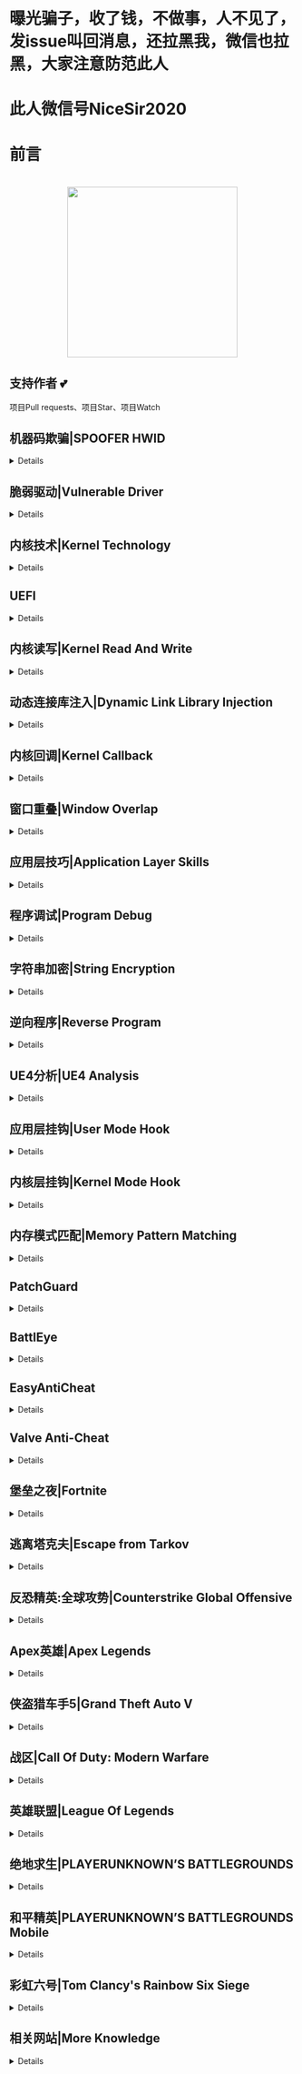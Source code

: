 # 曝光骗子，收了钱，不做事，人不见了，发issue叫回消息，还拉黑我，微信也拉黑，大家注意防范此人
# 此人微信号NiceSir2020

# 前言

<h1 align="center">
  <a><img src="https://i.ibb.co/ZV1Hfpj/OIP.png" height="300"></a>
</h1>

## 支持作者 :two_hearts:
项目Pull requests、项目Star、项目Watch

## 机器码欺骗|SPOOFER HWID
<details>

* [wmi-static-spoofer](https://github.com/Alex3434/wmi-static-spoofer)
* [hwid](https://github.com/btbd/hwid)
* [negativespoofer](https://github.com/SamuelTulach/negativespoofer)
* [mutant](https://github.com/SamuelTulach/mutante)
* [VolumeSerial](https://github.com/lallousx86/VolumeSerial)
* [hdd_serial_spoofer](https://github.com/namazso/hdd_serial_spoofer)
* [Pasting.Win](https://github.com/furiosdestruct/Pasting.Win)
* [Hardware_Spoofer](https://github.com/mq1n/Hardware_Spoofer)
* [AimKit-Pasted-Driver](https://github.com/nofvcks/AimKit-Pasted-Driver)
* [TestSpoof](https://github.com/Volkanite/TestSpoof)
* [talibanprotectionsownerfucked](https://github.com/Autarch-s/talibanprotectionsownerfucked)
* [hwid_spoofer](https://github.com/Skotschia/hwid_spoofer)
* [hwid-checker-mg](https://github.com/medievalghoul/hwid-checker-mg)
* [Osu-Bypass](https://github.com/JakeDahl/Osu-Bypass)
* [AntiOS](https://github.com/vektort13/AntiOS)
* [HWIDbypass](https://github.com/yunseok/HWIDbypass)
* [NULL-CPP-SPOOFER](https://github.com/Xiloe/NULL-CPP-SPOOFER)
* [hwid_spoofer](https://github.com/haram/hwid_spoofer)
* [GetHDDSerial](https://github.com/Alex3434/GetHDDSerial)
* [hwid-spoofer](https://github.com/fengjixuchui/hwid-spoofer)
</details>

## 脆弱驱动|Vulnerable Driver
<details>

* [kdmapper](https://github.com/z175/kdmapper)
* [kdmapper-1803-1903](https://github.com/alxbrn/kdmapper-1803-1903)
* [kdmapper-1803-2004](https://github.com/TheCruZ/kdmapper-1803-2004)
* [kdmapper-1909](https://github.com/Dark7oveRR/kdmapper)
* [gdrv-loader](https://github.com/alxbrn/gdrv-loader)
* [drvmap](https://github.com/not-wlan/drvmap)
* [SpeedFan-Exploit](https://github.com/SamLarenN/SpeedFan-Exploit)
* [SafeMapper](https://github.com/thomhughes/SafeMapper)
* [CapcomDriver](https://github.com/BlueSkeye/CapcomDriver)
* [CapcomLib](https://github.com/Gbps/CapcomLib)
* [safe_capcom](https://github.com/can1357/safe_capcom)
* [ExploitCapcom](https://github.com/tandasat/ExploitCapcom)
* [CapcomDKOM](https://github.com/SamLarenN/CapcomDKOM)
* [pplib](https://github.com/notscimmy/pplib)
* [libcapcom](https://github.com/notscimmy/libcapcom)
* [libelevate](https://github.com/notscimmy/libelevate)
* [CPUZ-DSEFix](https://github.com/SamLarenN/CPUZ-DSEFix)
* [Stryker](https://github.com/hfiref0x/Stryker)
</details>

## 内核技术|Kernel Technology
<details>

* [DSEFix](https://github.com/hfiref0x/DSEFix)
* [TDL](https://github.com/hfiref0x/TDL)
* [PPLKiller](https://github.com/Mattiwatti/PPLKiller)
* [MemoryMon](https://github.com/tandasat/MemoryMon)
* [MasterHide](https://github.com/crvvdev/MasterHide)
* [KDU](https://github.com/hfiref0x/KDU)
* [hidden](https://github.com/JKornev/hidden)
* [HideDriver](https://github.com/Sqdwr/HideDriver)
* [HideDriver](https://github.com/nbqofficial/HideDriver)
* [WinObjEx64](https://github.com/hfiref0x/WinObjEx64)
* [TraceCleaner](https://github.com/BadPlayer555/TraceCleaner)
* [Win_Rootkit](https://github.com/alal4465/Win_Rootkit)
* [MemScanner](https://github.com/FaEryICE/MemScanner)
</details>

## UEFI
<details>

* [efi-memory](https://github.com/SamuelTulach/efi-memory)
* [EFI_Driver_Access](https://github.com/TheCruZ/EFI_Driver_Access)
* [EfiDump](https://github.com/SamuelTulach/EfiDump)
* [umap](https://github.com/btbd/umap)
</details>

## 内核读写|Kernel Read And Write
<details>

* [FancyCheats](https://github.com/syros156/FancyCheats)
* [Kernel_Driver_Hack](https://github.com/TheCruZ/Kernel_Driver_Hack)
* [kernel-read-write-using-ioctl](https://github.com/beans42/kernel-read-write-using-ioctl)
* [km-um-communication](https://github.com/alxbrn/km-um-communication)
* [KernelBhop](https://github.com/Zer0Mem0ry/KernelBhop)
* [Kernel-Hijack](https://github.com/SamLarenN/Kernel-Hijack)
* [Blackbone](https://github.com/DarthTon/Blackbone)
* [Kernel-Bridge](https://github.com/HoShiMin/Kernel-Bridge)
* [norsefire](https://github.com/nbqofficial/norsefire)
* [Full-Kernel-Driver](https://github.com/unmaewei/Full-Kernel-Driver)
* [memdrv](https://github.com/SamuelTulach/memdrv)
* [kernerldriverandclient](https://github.com/pakeke801/kernerldriverandclient)
* [MdlReadWriteProcess-MDL](https://github.com/rring0/MdlReadWriteProcess-MDL-)
* [BOOM](https://github.com/zoand/BOOM)
* [CTL-hook](https://github.com/jguo52/IOCTL-hook)
* [KeProcessOverlay](https://github.com/johnsonjason/KeProcessOverlay)
* [dma_ip_drivers](https://github.com/Xilinx/dma_ip_drivers)
* [pcileech](https://github.com/ufrisk/pcileech)
</details>

## 动态连接库注入|Dynamic Link Library Injection
<details>

* [Kernelmode-manual-mapping-through-IAT](https://github.com/mactec0/Kernelmode-manual-mapping-through-IAT)
* [modmap](https://github.com/btbd/modmap)
* [smap](https://github.com/btbd/smap)
* [DoubleAgent](https://github.com/Cybellum/DoubleAgent)
* [Genshin-Bypass](https://github.com/veselysps/Genshin-Bypass)
* [ThePerfectInjector](https://github.com/can1357/ThePerfectInjector)
* [injdrv](https://github.com/wbenny/injdrv)
* [MemoryModule](https://github.com/fancycode/MemoryModule)
* [GInjer](https://github.com/Vicshann/GInjer)
* [AheadLib-x86-x64](https://github.com/strivexjun/AheadLib-x86-x64)
* [SuperDllHijack](https://github.com/anhkgg/SuperDllHijack)
* [CowInjecter](https://github.com/huoji120/CowInjecter)
* [face-injector-v2](https://github.com/KANKOSHEV/face-injector-v2)
</details>

## 内核回调|Kernel Callback
<details>

* [ObRegisterCallBacksByPass](https://github.com/zhuhuibeishadiao/ObRegisterCallBacksByPass)
* [ObRegisterCallBacksByPass](https://github.com/JackBro/ObRegisterCallBacksByPass)
* [CallbackEx](https://github.com/binbibi/CallbackEx)
* [RemoveCallBacks](https://github.com/Sqdwr/RemoveCallBacks)
* [CallbackDisabler](https://github.com/SamLarenN/CallbackDisabler)
* [ExecutiveCallbackObjects](https://github.com/0xcpu/ExecutiveCallbackObjects)
* [kmexts](https://github.com/OSRDrivers/kmexts)
* [cbtest](https://github.com/swwwolf/cbtest)
* [CheekyBlinder](https://github.com/br-sn/CheekyBlinder)
</details>

## 窗口重叠|Window Overlap
<details>

* [wda_monitor_trick](https://github.com/wongfei/wda_monitor_trick)
* [dwm_overlay](https://github.com/wongfei/dwm_overlay)
* [dxgkrnl_hook](https://github.com/vmcall/dxgkrnl_hook)
* [window_hijack](https://github.com/thesecretclub/window_hijack)
* [aero-overlay](https://github.com/ReactiioN1337/aero-overlay)
* [DX9-Overlay-API](https://github.com/agrippa1994/DX9-Overlay-API)
* [nvidia-overlay-hijack](https://github.com/iraizo/nvidia-overlay-hijack)
* [GH_D3D11_Hook](https://github.com/guided-hacking/GH_D3D11_Hook)
* [dwmhook](https://github.com/bobberman/dwmhook)
</details>

## 应用层技巧|Application Layer Skills
<details>

* [access](https://github.com/btbd/access)
* [NoBastian](https://github.com/mlghuskie/NoBastian)
* [EUPMAccess](https://github.com/waryas/EUPMAccess/tree/master/EnablePhysicalMemory)
* [HLeaker](https://github.com/Schnocker/HLeaker)
* [vmread](https://github.com/h33p/vmread)
* [LSASS-Usermode-Bypass](https://github.com/ContionMig/LSASS-Usermode-Bypass)
</details>

## 程序调试|Program Debug
<details>

* [ScyllaHide](https://github.com/x64dbg/ScyllaHide)
* [TitanHide](https://github.com/mrexodia/TitanHide)
* [Mirage](https://github.com/stonedreamforest/Mirage)
* [Anti-debug](https://github.com/jguo52/Anti-debug)
* [Anti-Anti-Debug](https://github.com/jguo52/Anti-Anti-Debug)
* [al-khaser](https://github.com/LordNoteworthy/al-khaser)
* [Kernel-Anit-Anit-Debug-Plugins](https://github.com/DragonQuestHero/Kernel-Anit-Anit-Debug-Plugins)
* [XAntiDebug](https://github.com/strivexjun/XAntiDebug)
</details>

## 字符串加密|String Encryption
<details>

* [xorstr](https://github.com/JustasMasiulis/xorstr)
* [skCrypter](https://github.com/skadro-official/skCrypter)
* [nt_wrapper](https://github.com/JustasMasiulis/nt_wrapper)
</details>


## 逆向程序|Reverse Program
<details>

* [ghidra](https://github.com/NationalSecurityAgency/ghidra)
* [cutter](https://github.com/radareorg/cutter)
* [zydis](https://github.com/zyantific/zydis)
* [ReClassEx](https://github.com/ajkhoury/ReClassEx)
* [ReClass.NET](https://github.com/ReClassNET/ReClass.NET)
</details>

## UE4分析|UE4 Analysis
<details>

* [shootergame-Hack](https://github.com/jguo52/shootergame-Hack)
* [UE4Dumper](https://github.com/kp7742/UE4Dumper)
* [UnrealEngineSDKGenerator](https://github.com/polivilas/UnrealEngineSDKGenerator)
* [Unreal-Finder-Tool](https://github.com/CorrM/Unreal-Finder-Tool)
* [UE4-c-](https://github.com/RampageMod/UE4-c-)
</details>

## 应用层挂钩|User Mode Hook
<details>

* [ColdHook](https://github.com/Rat431/ColdHook)
* [Detours](https://github.com/microsoft/Detours)
* [minhook](https://github.com/TsudaKageyu/minhook)
* [PolyHook](https://github.com/stevemk14ebr/PolyHook)
* [PolyHook 2.0](https://github.com/stevemk14ebr/PolyHook_2_0)
</details>

## 内核层挂钩|Kernel Mode Hook
<details>

* [HookLib](https://github.com/HoShiMin/HookLib)
* [DdiMon](https://github.com/tandasat/DdiMon)
* [HyperPlatform](https://github.com/tandasat/HyperPlatform)
* [kernelhook](https://github.com/adrianyy/kernelhook)
* [HyperBone](https://github.com/DarthTon/HyperBone)
* [WinAltSyscallHandler](https://github.com/0xcpu/WinAltSyscallHandler)
* [EasyHook](https://github.com/EasyHook/EasyHook)
* [InfinityHook](https://github.com/everdox/InfinityHook)
* [DetoursNT](https://github.com/wbenny/DetoursNT)
* [SyscallHook](https://github.com/Gricnik/SyscallHook)
* [KasperskyHook](https://github.com/iPower/KasperskyHook)
* [SyscallTables](https://github.com/hfiref0x/SyscallTables)
* [gbhv](https://github.com/Gbps/gbhv)
</details>

## 内存模式匹配|Memory Pattern Matching
<details>

* [x64_AOB_Search](https://github.com/wanttobeno/x64_AOB_Search)
* [physmem-Scanner](https://github.com/jguo52/physmem-Scanner)
</details>

## PatchGuard
<details>

* [WindowsD](https://github.com/katlogic/WindowsD)
* [FuckPg](https://github.com/h4xu3lyn/FuckPg)
* [findpg](https://github.com/tandasat/findpg)
* [PatchGuardResearch](https://github.com/zhuhuibeishadiao/PatchGuardResearch)
* [Sunstrider](https://github.com/MeeSong/Sunstrider)
* [PgResarch](https://github.com/tandasat/PgResarch)
* [EfiGuard](https://github.com/Mattiwatti/EfiGuard)
* [UPGDSED](https://github.com/hfiref0x/UPGDSED)
* [Shark](https://github.com/9176324/Shark)
* [DisableWin10PatchguardPoc](https://github.com/killvxk/DisableWin10PatchguardPoc)
* [ByePg](https://github.com/can1357/ByePg)
</details>

## BattlEye
<details>

* [Splendid Implanter](https://github.com/haram/splendid_implanter)
* [BattlEye](https://github.com/Schnocker/NoEye)
* [BE-Bypass](https://github.com/UCRaptor/BE-Bypass)
* [BEDaisy](https://github.com/Aki2k/BEDaisy)
* [BottlEye](https://github.com/loqix/BottlEye)
</details>

## EasyAntiCheat
<details>

* [EAC_dbp](https://github.com/Schnocker/EAC_dbp)
* [Eac-Bypass](https://github.com/Flashyyyyyy/Eac-Bypass)
* [EACReversing](https://github.com/adrianyy/EACReversing)
* [CVEAC-2020](https://github.com/thesecretclub/CVEAC-2020)
</details>

## Valve Anti-Cheat
<details>

* [VAC Bypass](https://github.com/danielkrupinski/VAC-Bypass)
* [VAC](https://github.com/danielkrupinski/VAC)
* [VAC Bypass Loader](https://github.com/danielkrupinski/VAC-Bypass-Loader)
* [vac3_inhibitor](https://github.com/zyhp/vac3_inhibitor)
</details>

## 堡垒之夜|Fortnite
<details>

* [fortnite-cheat-source-public](https://github.com/Joona70/fortnite-cheat-source-public)
* [FortniteCheatSource](https://github.com/ytmcgamer/FortniteCheatSource)
* [Fortnite-Offsets](https://github.com/static-memory/Fortnite-Offsets)
* [FortniteCheatSRCUpdateEveryUpdate](https://github.com/Visual9999/FortniteCheatSRCUpdateEveryUpdate)
</details>

## 逃离塔克夫|Escape from Tarkov
<details>

* [Nathans-Tarkov-Radar-Public](https://github.com/CplNathan/Nathans-Tarkov-Radar-Public)
* [EnvyEFT](https://github.com/MadJayQ/EnvyEFT)
</details>

## 反恐精英:全球攻势|Counterstrike Global Offensive
<details>

* [Osiris](https://github.com/danielkrupinski/Osiris)
* [RPM-WPM-project](https://github.com/mikeeek/RPM-WPM-project)
* [GarHal_CSGO](https://github.com/dretax/GarHal_CSGO)
* [heck_exe](https://github.com/h1ru5/heck_exe)
* [wok-csgo-sdk-v2](https://github.com/lagcomp/wok-csgo-sdk-v2)
* [SpyExternal1337hax](https://github.com/0TheSpy/SpyExternal1337hax)
* [NIXWARE-CSGO](https://github.com/Shaxzy/NIXWARE-CSGO)
* [Gladiatorcheatz-v2.1](https://github.com/sstokic-tgm/Gladiatorcheatz-v2.1)
* [master-guide](https://github.com/csgohacks/master-guide)
* [hazedumper](https://github.com/frk1/hazedumper/blob/master/csgo.hpp)
* [csgo-dma-overlay](https://github.com/slack69/csgo-dma-overlay)
* [csgo-external-radar](https://github.com/ryanocf/csgo-external-radar)
</details>

## Apex英雄|Apex Legends
<details>

* [ApexGaming.py](https://github.com/AnusReaper/ApexGaming.py)
* [EzApexDMAAimbot](https://github.com/Y33Tcoder/EzApexDMAAimbot)
* [AnotherApexDebug](https://github.com/luciouskami/AnotherApexDebug)
* [apex_dma_kvm_pub](https://github.com/MisterY52/apex_dma_kvm_pub)
* [Direct-EFI-Apex-Cheat](https://github.com/TheCruZ/Direct-EFI-Apex-Cheat)
* [apexbot](https://github.com/CasualX/apexbot)
* [LeagueDumper](https://github.com/tarekwiz/LeagueDumper)
</details>

## 侠盗猎车手5|Grand Theft Auto V
<details>

* [gta5_cheats_1.50](https://github.com/FiYHer/gta5_cheats_1.50)
* [pHake](https://github.com/xhz8s/pHake)
* [subVerison_GTAV_Hack](https://github.com/AmazingPP/subVerison_GTAV_Hack)
* [GTA5_Cheats_Native_Menu](https://github.com/expvintl/GTA5_Cheats_Native_Menu)
* [GrandTheftAutoV-Cheat](https://github.com/HowYouDoinMate/GrandTheftAutoV-Cheat)
</details>

## 战区|Call Of Duty: Modern Warfare
<details>

* [Warzone-Helper](https://github.com/atheleon/Warzone-Helper)
* [MW-Decryption](https://github.com/moleskn/MW-Decryption)
</details>

## 英雄联盟|League Of Legends
<details>

* [league-skin-changer](https://github.com/pakeke801/league-skin-changer)
</details>

## 绝地求生|PLAYERUNKNOWN’S BATTLEGROUNDS
<details>

* [Pubg-internal-sdk](https://github.com/GuzeyA/Pubg-internal-sdk)
</details>

## 和平精英|PLAYERUNKNOWN’S BATTLEGROUNDS Mobile
<details>

* [pubg_mobile_memory_hacking_examples](https://github.com/atiksoftware/pubg_mobile_memory_hacking_examples)
* [pubg_mobile_memory_hacking](https://github.com/atulkunal999/pubg_mobile_memory_hacking)
* [PUBGM-ESP-AIMBOT](https://github.com/7AM7/PUBGM-ESP-AIMBOT)
</details>

## 彩虹六号|Tom Clancy's Rainbow Six Siege
<details>

* [r6s-external-nuklear-hook](https://github.com/alxbrn/r6s-external-nuklear-hook)
* [R6SDK](https://github.com/weak1337/R6SDK)
* [Internal-Rainbow-Six-Cheat](https://github.com/NMan1/Internal-Rainbow-Six-Cheat)
* [OverflowR6V2](https://github.com/NMan1/OverflowR6V2)
* [RainbowSixDmaKvm](https://github.com/WCharacter/RainbowSixDmaKvm)
* [RainbowSixDMA](https://github.com/tobnap/RainbowSixDMA)
* [R6Updater](https://github.com/Kix48/R6Updater)
</details>

## 相关网站|More Knowledge
<details>

* [ 一号选手 - 英文 ](https://www.unknowncheats.me/forum/index.php)
* [ 二号选手 - 英文 ](https://guidedhacking.com/)
* [ 三号选手 - 英文 ](https://void.to)
</details>

